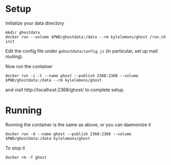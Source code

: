 Setup
=====

Initialize your data directory

    mkdir ghostdata
    docker run --volume $PWD/ghostdata:/data --rm kylelemons/ghost /run.sh init

Edit the config file under `gohostdata/config.js` (in particular, set up mail routing).

Now run the container

    docker run -i -t --name ghost --publish 2368:2368 --volume $PWD/ghostdata:/data --rm kylelemons/ghost

and visit http://localhost:2368/ghost/ to complete setup.

Running
=======

Running the container is the same as above, or you can daemonize it

    docker run -d --name ghost --publish 2368:2368 --volume $PWD/ghostdata:/data kylelemons/ghost

To stop it

    docker rm -f ghost
